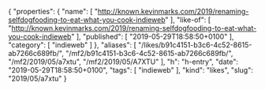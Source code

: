 {
  "properties": {
    "name": [
      "http://known.kevinmarks.com/2019/renaming-selfdogfooding-to-eat-what-you-cook-indieweb"
    ],
    "like-of": [
      "http://known.kevinmarks.com/2019/renaming-selfdogfooding-to-eat-what-you-cook-indieweb"
    ],
    "published": [
      "2019-05-29T18:58:50+0100"
    ],
    "category": [
      "indieweb"
    ]
  },
  "aliases": [
    "/likes/b91c4151-b3c6-4c52-8615-ab7266c689fb/",
    "/mf2/b91c4151-b3c6-4c52-8615-ab7266c689fb/",
    "/mf2/2019/05/a7xtu",
    "/mf2/2019/05/A7XTU"
  ],
  "h": "h-entry",
  "date": "2019-05-29T18:58:50+0100",
  "tags": [
    "indieweb"
  ],
  "kind": "likes",
  "slug": "2019/05/a7xtu"
}
